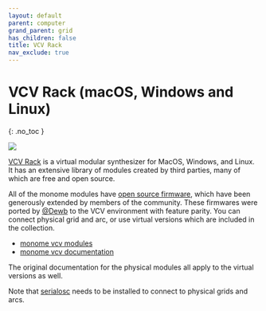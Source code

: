 ```yaml
---
layout: default
parent: computer
grand_parent: grid
has_children: false
title: VCV Rack
nav_exclude: true
---
```


# VCV Rack (macOS, Windows and Linux)
{: .no_toc }

![](https://dewb.github.io/monome-rack/images/all-modules-50.png)

[VCV Rack](https://library.vcvrack.com) is a virtual modular synthesizer for MacOS, Windows, and Linux. It has an extensive library of modules created by third parties, many of which are free and open source.

All of the monome modules have [open source firmware](https://github.com/monome), which have been generously extended by members of the community. These firmwares were ported by [@Dewb](https://github.com/Dewb) to the VCV environment with feature parity. You can connect physical grid and arc, or use virtual versions which are included in the collection.

- [monome vcv modules](https://library.vcvrack.com/monome)
- [monome vcv documentation](https://dewb.github.io/monome-rack)

The original documentation for the physical modules all apply to the virtual versions as well.

Note that [serialosc](/serialosc) needs to be installed to connect to physical grids and arcs.
